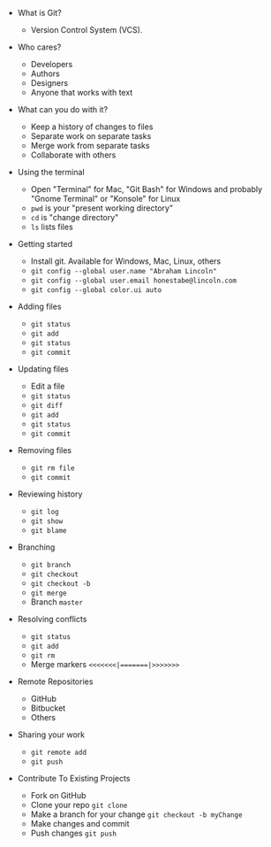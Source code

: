 * What is Git?
    * Version Control System (VCS).

* Who cares?
    * Developers
    * Authors
    * Designers
    * Anyone that works with text

* What can you do with it?
    * Keep a history of changes to files
    * Separate work on separate tasks
    * Merge work from separate tasks
    * Collaborate with others

* Using the terminal
    * Open "Terminal" for Mac, "Git Bash" for Windows and probably "Gnome
      Terminal" or "Konsole" for Linux
    * `pwd` is your "present working directory"
    * `cd` is "change directory"
    * `ls` lists files

* Getting started
    * Install git. Available for Windows, Mac, Linux, others
    * `git config --global user.name "Abraham Lincoln"`
    * `git config --global user.email honestabe@lincoln.com`
    * `git config --global color.ui auto`

* Adding files
    * `git status`
    * `git add`
    * `git status`
    * `git commit`

* Updating files
    * Edit a file
    * `git status`
    * `git diff`
    * `git add`
    * `git status`
    * `git commit`

* Removing files
    * `git rm file`
    * `git commit`

* Reviewing history
    * `git log`
    * `git show`
    * `git blame`

* Branching
    * `git branch`
    * `git checkout`
    * `git checkout -b`
    * `git merge`
    * Branch `master`

* Resolving conflicts
    * `git status`
    * `git add`
    * `git rm`
    * Merge markers `<<<<<<<|=======|>>>>>>>`

* Remote Repositories
    * GitHub
    * Bitbucket
    * Others

* Sharing your work
    * `git remote add`
    * `git push`

* Contribute To Existing Projects
    * Fork on GitHub
    * Clone your repo `git clone`
    * Make a branch for your change `git checkout -b myChange`
    * Make changes and commit
    * Push changes `git push`
